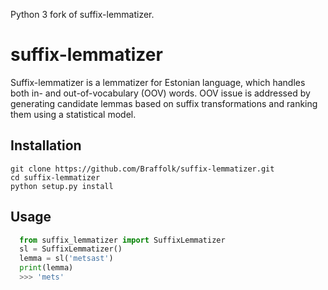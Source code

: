 Python 3 fork of suffix-lemmatizer.

# suffix-lemmatizer

Suffix-lemmatizer is a lemmatizer for Estonian language, which handles both in- and out-of-vocabulary (OOV) words. OOV issue is addressed by generating candidate lemmas based on suffix transformations and ranking them using a statistical model.

## Installation
```
git clone https://github.com/Braffolk/suffix-lemmatizer.git
cd suffix-lemmatizer
python setup.py install
```

## Usage
```python
  from suffix_lemmatizer import SuffixLemmatizer
  sl = SuffixLemmatizer()
  lemma = sl('metsast')
  print(lemma)
  >>> 'mets'
```
